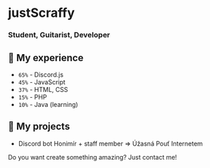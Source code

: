 # justScraffy

### Student, Guitarist, Developer

## 🔧 My experience

- `65%` - Discord.js
- `45%` - JavaScript
- `37%` - HTML, CSS
- `15%` - PHP
- `10%` - Java (learning)

## 📆 My projects

- Discord bot Honimír + staff member => Úžasná Pouť Internetem



Do you want create something amazing?
Just contact me!
